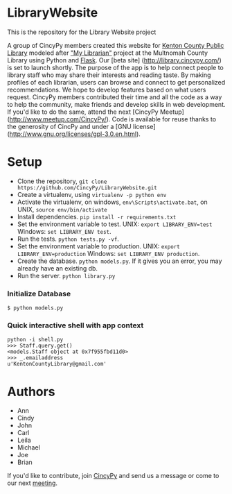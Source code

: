 # LibraryWebsite
This is the repository for the Library Website project

A group of CincyPy members created this website for [Kenton County Public Library](http://www.kentonlibrary.org/) modeled after ["My Librarian"](https://multcolib.org/my-librarian) project at the Multnomah County Library using Python and [Flask](http://flask.pocoo.org/). Our [beta site] (http://library.cincypy.com/) is set to launch shortly. The purpose of the app is to help connect people to library staff who may share their interests and reading taste. By making profiles of each librarian, users can browse and connect to get personalized recommendations. We hope to develop features based on what users request. CincyPy members contributed their time and all the code as a way to help the community, make friends and develop skills in web development. If you'd like to do the same, attend the next [CincyPy Meetup] (http://www.meetup.com/CincyPy/). Code is available for reuse thanks to the generosity of CincPy and under a [GNU license] (http://www.gnu.org/licenses/gpl-3.0.en.html).

# Setup
* Clone the repository, `git clone https://github.com/CincyPy/LibraryWebsite.git`
* Create a virtualenv, using `virtualenv -p python env`
* Activate the virtualenv, on windows, `env\Scripts\activate.bat`, on UNIX, `source env/bin/activate`
* Install dependencies. `pip install -r requirements.txt`
* Set the environment variable to test. UNIX: `export LIBRARY_ENV=test` Windows: `set LIBRARY_ENV test`.
* Run the tests. `python tests.py -vf`.
* Set the environment variable to production. UNIX: `export LIBRARY_ENV=production` Windows: `set LIBRARY_ENV production`.
* Create the database. `python models.py`.  If it gives you an error, you may already have an existing db.
* Run the server. `python library.py`

### Initialize Database
```
$ python models.py
```

### Quick interactive shell with app context
```
python -i shell.py
>>> Staff.query.get()
<models.Staff object at 0x7f955fbd11d0>
>>> _.emailaddress
u'KentonCountyLibrary@gmail.com'
```

# Authors
* Ann
* Cindy
* John
* Carl
* Leila
* Michael
* Joe
* Brian

If you'd like to contribute, join [CincyPy](http://www.meetup.com/CincyPy/) and send us a message or come to our next [meeting](http://www.meetup.com/CincyPy/).

